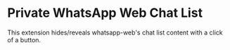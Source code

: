 # Private WhatsApp Web Chat List

This extension hides/reveals whatsapp-web's chat list content with a click of a button.


